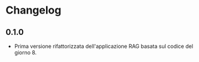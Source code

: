 # Changelog

## 0.1.0
- Prima versione rifattorizzata dell'applicazione RAG basata sul codice del giorno 8.
